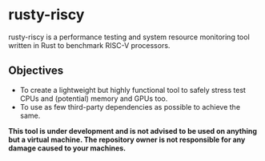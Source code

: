 # rusty-riscy

rusty-riscy is a performance testing and system resource monitoring tool written in Rust to benchmark RISC-V processors. 

## Objectives

- To create a lightweight but highly functional tool to safely stress test CPUs and (potential) memory and GPUs too.
- To use as few third-party dependencies as possible to achieve the same.

**This tool is under development and is not advised to be used on anything but a virtual machine. The repository owner is not responsible for any damage caused to your machines.**
